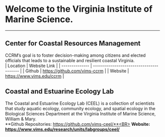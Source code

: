 # Welcome to the Virginia Institute of Marine Science. 
<hr/>

## Center for Coastal Resources Management
CCRM’s goal is to foster decision-making among citizens and elected officials that leads to a sustainable and resilient coastal Virginia.<BR>
| Location       | Website Link                             |
| -------------- | ---------------------------------------- |
| Github         | https://github.com/vims-ccrm             |
| Website        | https://www.vims.edu/ccrm                |

## Coastal and Estuarine Ecology Lab
The Coastal and Estuarine Ecology Lab (CEEL) is a collection of scientists that study aquatic ecology, community ecology, and spatial ecology in the Biological Sciences Department at the Virginia Institute of Marine Science, William & Mary. <BR>
**Github Repositories: https://github.com/vims-ceel/**<BR>
**Website: https://www.vims.edu/research/units/labgroups/ceel/**

